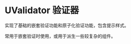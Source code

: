 # UValidator 验证器

实现了基础的嵌套验证功能和原子化验证功能，包含提示样式。

常用于嵌套验证时使用，或用于派生一些较复杂的组件。

<u-h2-tabs router>
    <u-h2-tab title="基础示例" to="/components/u-validator/examples"></u-h2-tab>
    <u-h2-tab title="内置规则" to="/components/u-validator/rules"></u-h2-tab>
    <u-h2-tab title="测试用例" to="/components/u-validator/cases"></u-h2-tab>
    <u-h2-tab title="API" to="/components/u-validator/api"></u-h2-tab>
</u-h2-tabs>

<router-view></router-view>
